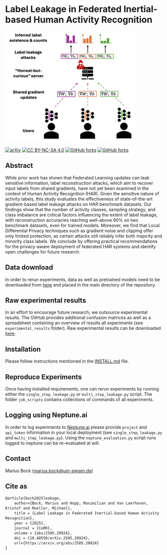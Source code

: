 # Label Leakage in Federated Inertial-based Human Activity Recognition

![Threat model overview](threat_model.jpg)

[![arXiv](https://img.shields.io/badge/arXiv-2505.20924-b31b1b.svg)](https://arxiv.org/abs/2505.20924)
[![CC BY-NC-SA 4.0][cc-by-nc-sa-shield]][cc-by-nc-sa]
[![GitHub forks](https://img.shields.io/github/stars/mariusbock/leakage_har?style=social)](https://github.com/mariusbock/leakage)
[![GitHub forks](https://img.shields.io/github/forks/mariusbock/leakage_har?style=social)](https://github.com/mariusbock/leakage_har/fork)

## Abstract
 While prior work has shown that Federated Learning updates can leak sensitive information, label reconstruction attacks, which aim to recover input labels from shared gradients, have not yet been examined in the context of Human Activity Recognition (HAR). Given the sensitive nature of activity labels, this study evaluates the effectiveness of state-of-the-art gradient-based label leakage attacks on HAR benchmark datasets. Our findings show that the number of activity classes, sampling strategy, and class imbalance are critical factors influencing the extent of label leakage, with reconstruction accuracies reaching well-above 90% on two benchmark datasets, even for trained models. Moreover, we find that Local Differential Privacy techniques such as gradient noise and clipping offer only limited protection, as certain attacks still reliably infer both majority and minority class labels. We conclude by offering practical recommendations for the privacy-aware deployment of federated HAR systems and identify open challenges for future research. 

## Data download
In order to rerun experiments, data as well as pretrained models need to be downloaded from [here](https://uni-siegen.sciebo.de/s/1vSBUw0VGPuQCpm) and placed in the main directory of the repository. 

## Raw experimental results
In an effort to encourage future research, we outsource experimental results. The GitHub provides additional confusion matrices as well as a spreadsheet containing an overview of results all experiments (see `experimental_results` folder). Raw experimental results can be downloaded [here](https://uni-siegen.sciebo.de/s/odnmXR6LSyLDhyG).

## Installation
Please follow instructions mentioned in the [INSTALL.md](/INSTALL.md) file.

## Reproduce Experiments
Once having installed requirements, one can rerun experiments by running either the `single_step_leakage.py` or `multi_step_leakage.py` script. The folder `job_scripts` contains collections of commands of all experiments. 

## Logging using Neptune.ai
In order to log experiments to [Neptune.ai](https://neptune.ai) please provide `project` and `api_token` information in your local deployment (see `single_step_leakage.py` and `multi_step_leakage.py`). Using the `neptune_evaluation.py` script runs logged to neptune can be re-evaluated at will.

## Contact
Marius Bock (marius.bock@uni-siegen.de)

## Cite as
```
@article{bock2025leakage,
    author={Bock, Marius and Hopp, Maximilian and Van Laerhoven, Kristof and Moeller, Michael},
    title = {Label Leakage in Federated Inertial-based Human Activity Recognition},
    year = {2025},
    journal = {CoRR},
    volume = {abs/2505.20924},
    doi = {10.48550/arXiv.2505.20924},
    url={https://arxiv.org/abs/2505.20924}
}
```

[cc-by-nc-sa]: http://creativecommons.org/licenses/by-nc-sa/4.0/
[cc-by-nc-sa-image]: https://licensebuttons.net/l/by-nc-sa/4.0/88x31.png
[cc-by-nc-sa-shield]: https://img.shields.io/badge/License-CC%20BY--NC--SA%204.0-lightgrey.svg
